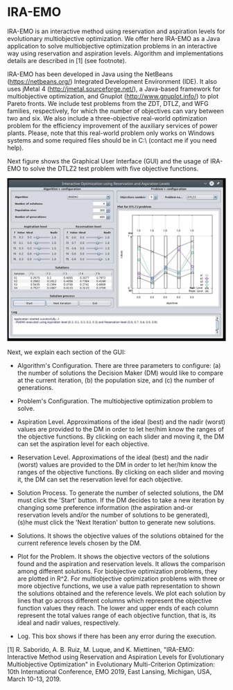 # IRA-EMO
IRA-EMO is an interactive method using reservation and aspiration levels for evolutionary multiobjective optimization. We offer here IRA-EMO as a Java application to solve multiobjective optimization problems in an interactive way using reservation and aspiration levels. Algorithm and implementations details are described in [1] (see footnote).

IRA-EMO has been developed in Java using the NetBeans (https://netbeans.org/) Integrated Development Environment (IDE). It also uses jMetal 4 (http://jmetal.sourceforge.net/), a Java-based framework for multiobjective optimization, and Gnuplot (http://www.gnuplot.info/) to plot Pareto fronts. We include test problems from the ZDT, DTLZ, and WFG families, respectively, for which the number of objectives can vary between two and six. We also include a three-objective real-world optimization problem for the efficiency improvement of the auxiliary services of power plants. Please, note that this real-world problem only works on Windows systems and some required files should be in C:\ (contact me if you need help).

Next figure shows the Graphical User Interface (GUI) and the usage of IRA-EMO to solve the DTLZ2 test problem with five objective functions.

![IRA-EMO's GUI](doc/screenshot.jpg)

Next, we explain each section of the GUI:

- Algorithm's Configuration. There are three parameters to configure: (a) the number of solutions the Decision Maker (DM) would like to compare at the current iteration, (b) the population size, and (c) the number of generations.

- Problem's Configuration. The multiobjective optimization problem to solve.

- Aspiration Level. Approximations of the ideal (best) and the nadir (worst) values are provided to the DM in order to let her/him know the ranges of the objective functions. By clicking on each slider and moving it, the DM can set the aspiration level for each objective.

- Reservation Level. Approximations of the ideal (best) and the nadir (worst) values are provided to the DM in order to let her/him know the ranges of the objective functions. By clicking on each slider and moving it, the DM can set the reservation level for each objective.

- Solution Process. To generate the number of selected solutions, the DM must click the 'Start' button. If the DM decides to take a new iteration by changing some preference information (the aspiration and-or reservation levels and/or the number of solutions to be generated), (s)he must click the 'Next Iteration' button to generate new solutions.

- Solutions. It shows the objective values of the solutions obtained for the current reference levels chosen by the DM.

- Plot for the Problem. It shows the objective vectors of the solutions found and the aspiration and reservation levels. It allows the comparison among different solutions. For biobjective optimization problems, they are plotted in R^2. For multiobjective optimization problems with three or more objective functions, we use a value path representation to shown the solutions obtained and the reference levels. We plot each solution by lines that go across different columns which represent the objective function values they reach. The lower and upper ends of each column represent the total values range of each objective function, that is, its ideal and nadir values, respectively.

- Log. This box shows if there has been any error during the execution.

[1] R. Saborido, A. B. Ruiz, M. Luque, and K. Miettinen, "IRA-EMO: Interactive Method using Reservation and Aspiration Levels for Evolutionary Multiobjective Optimization" in Evolutionary Multi-Criterion Optimization: 10th International Conference, EMO 2019, East Lansing, Michigan, USA, March 10-13, 2019.
